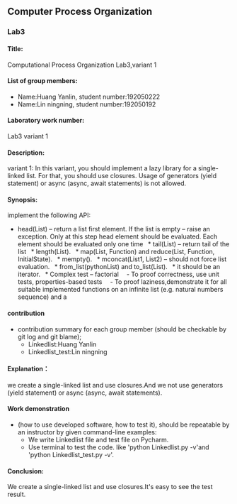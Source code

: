 ## Computer Process Organization
### Lab3

#### Title:
  Computational Process Organization Lab3,variant 1

#### List of group members:
  - Name:Huang Yanlin,  student number:192050222 
  - Name:Lin ningning,  student number:192050192

#### Laboratory work number:
   Lab3 variant 1
#### Description:
   variant 1: In this variant, you should implement a lazy library for a single-linked list. For that, you should use closures. Usage of generators (yield statement) or async (async, await statements) is not allowed.

#### Synopsis:  
 implement the following API:
 * head(List) – return a list first element. If the list is empty – raise an exception. Only at this step head element should be evaluated. Each element should be evaluated only one time
 * tail(List) – return tail of the list
 * length(List).
 * map(List, Function) and reduce(List, Function, InitialState).
 * mempty().
 * mconcat(List1, List2) – should not force list evaluation.
 * from_list(pythonList) and to_list(List).
 * it should be an iterator.
 * Complex test – factorial
  - To proof correctness, use unit tests, properties-based tests
  - To proof laziness,demonstrate it for all suitable implemented functions on an infinite list (e.g. natural numbers sequence) and a 

#### contribution
* contribution summary for each group member (should be checkable by git log and git blame);
   - Linkedlist:Huang Yanlin
   - Linkedlist_test:Lin ningning

#### Explanation：  
  we create a single-linked list and use closures.And we not use  generators (yield statement) or async (async, await statements).
  
#### Work demonstration 
* (how to use developed software, how to test it), should be repeatable by an instructor by given command-line examples:  
  - We write Linkedlist file and test file on Pycharm.
  - Use terminal to test the code. like 'python Linkedlist.py -v'and 'python Linkedlist_test.py -v'.

#### Conclusion:  
  We create a single-linked list and use closures.It's easy to see the test result.
  
 
